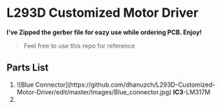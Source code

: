 # L293D Customized Motor Driver
 
**I've Zipped the gerber file for eazy use while ordering PCB. Enjoy!**

>Feel free to use this repo for reference

## Parts List
<ol>
 <li> ![Blue Connector](https://github.com/dhanuzch/L293D-Customized-Motor-Driver/edit/master/Images/Blue_connector.jpg) </li<
 <li> <b>IC3</b>-LM317M</li>
 <li></li>
</ol>

